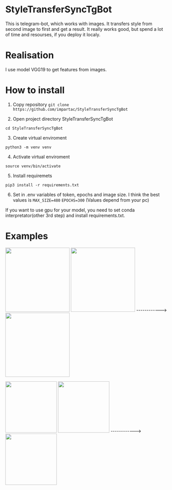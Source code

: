 ﻿# StyleTransferSyncTgBot
This is telegram-bot, which works with images. It transfers style from second image to first and get a result. It really works good, but spend a lot of time and resourses, if you deploy it localy.
# Realisation
I use model VGG19 to get features from images.
# How to install
1. Copy repository
```git clone https://github.com/impartac/StyleTransferSyncTgBot```

2. Open project directory StyleTransferSyncTgBot

```cd StyleTransferSyncTgBot```

3. Create virtual enviroment

```python3 -m venv venv```

4. Activate virtual enviroment

```source venv/bin/activate```

5. Install requiremets

```pip3 install -r requirements.txt```

6. Set in .env variables of token, epochs and image size. 
I think the best values is 
```MAX_SIZE=480```
```EPOCHS=300``` 
(Values depend from your pc)

If you want to use gpu for your model, you need to set conda interpretator(other 3rd step) and install requirements.txt.
# Examples
<p>
  <img src="https://github.com/user-attachments/assets/6b575d5b-fa8e-46af-9e6c-1d05a805867b" height = "200">
  <img src="https://github.com/user-attachments/assets/8a691ac0-2b1b-4ed4-8c34-acc488d6c898" height = "200">
  ------------>
  <img src="https://github.com/user-attachments/assets/a6416b48-670d-4cc8-b02c-5429133862ad" height = "200">
</p>
<p>
  <img src="https://github.com/user-attachments/assets/dcd53b9b-988f-4dd7-a8cc-e30256bf5e1e" height = "160">
  <img src="https://github.com/user-attachments/assets/d3e999b9-164c-46d9-b0f4-4c89088c8acd" height = "160">
  ------------>
  <img src="https://github.com/user-attachments/assets/ce683203-1a36-4fcb-99a4-5dff08bda038" height = "160">
</p>



